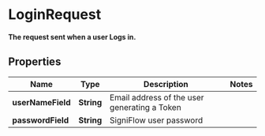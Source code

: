 

# LoginRequest

#### The request sent when a user Logs in.

## Properties

Name | Type | Description | Notes
------------ | ------------- | ------------- | -------------
**userNameField** | **String** | Email address of the user generating a Token | 
**passwordField** | **String** | SigniFlow user password | 



